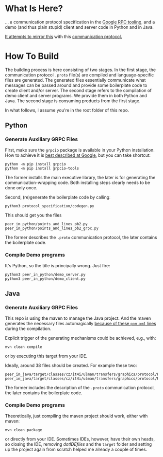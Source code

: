 # What Is Here?

... a communication protocol specification in the [Google RPC tooling](https://grpc.io/),
and a demo (and thus plain stupid) client and server code in Python and in Java.

[It attempts to mirror this](https://docs.google.com/document/d/1n-ctWjGaVLyosTd_52GeAafeYUdEu-TTGuJQjoq6q2o/edit)
with this [communication protocol.](https://github.com/xulman/graphics-net-transfers/blob/master/protocol_specification/points_and_lines.proto)


# How To Build
The building process is here consisting of two stages. In the first stage,
the communication protocol `.proto` file(s) are compiled and language-specific
files are generated. The generated files essentially communicate what messages
can be passed around and provide some boilerplate code to create client and/or
server. The second stage refers to the compilation of demo client and server
programs. We provide them in both Python and Java. The second stage is consuming
products from the first stage.

In what follows, I assume you're in the root folder of this repo.

## Python
### Generate Auxiliary GRPC Files
First, make sure the `grpcio` package is available in your Python installation.
How to achieve it is [best described at Google,](https://grpc.io/docs/languages/python/quickstart/#prerequisites)
but you can take shortcut:

```
python -m pip install grpcio
python -m pip install grpcio-tools
```

The former installs the main executive library, the later is for generating the
communication-wrapping code. Both installing steps clearly needs to be done only once.

Second, (re)generate the boilerplate code by calling:

```
python3 protocol_specification/codegen.py
```

This should get you the files

```
peer_in_python/points_and_lines_pb2.py
peer_in_python/points_and_lines_pb2_grpc.py
```

The former describes the `.proto` communication protocol, the later contains the boilerplate code.

### Compile Demo programs
It's Python, so the title is principally wrong. Just fire:

```
python3 peer_in_python/demo_server.py
python3 peer_in_python/demo_client.py
```

## Java
### Generate Auxiliary GRPC Files
This repo is using the maven to manage the Java project. And the maven generates the necessary files automagically
[because of these `pom.xml` lines](https://github.com/xulman/graphics-net-transfers/blob/6ab64167ed4a048b37f1f206b0b6572df0a062a2/peer_in_java/pom.xml#L85-L143)
during the compilation.

Explicit trigger of the generating mechanisms could be achieved, e.g., with:

```
mvn clean compile
```

or by executing this target from your IDE.

Ideally, around 38 files should be created. For example these two:

```
peer_in_java/target/classes/cz/it4i/ulman/transfers/graphics/protocol/PointsAndLinesOuterClass.class
peer_in_java/target/classes/cz/it4i/ulman/transfers/graphics/protocol/PointsAndLinesGrpc.class
```

The former includes the description of the `.proto` communication protocol, the later contains the boilerplate code.

### Compile Demo programs
Theoretically, just compiling the maven project should work, either with maven:

```
mvn clean package
```

or directly from your IDE. Sometimes IDEs, however, have their own heads, so
closing the IDE, removing *dotIDEfiles* and the `target` folder and setting up
the project again from scratch helped me already a couple of times.
